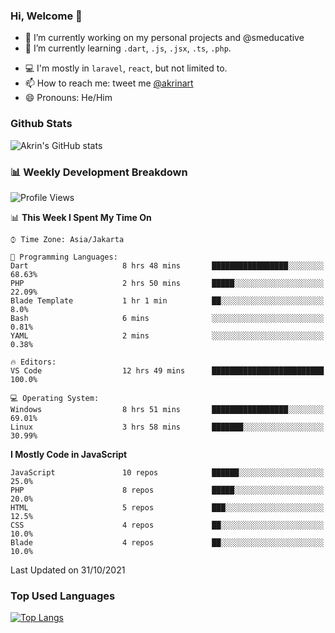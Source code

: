 ### Hi, Welcome 👋

<!--
**akrindev/akrindev** is a ✨ _special_ ✨ repository because its `README.md` (this file) appears on your GitHub profile.

Here are some ideas to get you started:
-->


- 🔭 I’m currently working on my personal projects and @smeducative
- 🌱 I’m currently learning `.dart`, `.js`, `.jsx`, `.ts`, `.php`.
<!-- - 👯 I’m looking to collaborate on -->
<!-- - 🤔 I’m looking for help with ... -->
- 💻 I'm mostly in `laravel`, `react`, but not limited to.
- 📫 How to reach me: tweet me [@akrinart](https://twitter.com/Akrinart)
- 😄 Pronouns: He/Him


### Github Stats
![Akrin's GitHub stats](https://github-readme-stats.vercel.app/api?username=akrindev&show_icons=true&theme=react&count_private=true)

### 📊 Weekly Development Breakdown

<!--START_SECTION:waka-->
![Profile Views](http://img.shields.io/badge/Profile%20Views-7-blue)

📊 **This Week I Spent My Time On** 

```text
⌚︎ Time Zone: Asia/Jakarta

💬 Programming Languages: 
Dart                     8 hrs 48 mins       █████████████████░░░░░░░░   68.63% 
PHP                      2 hrs 50 mins       █████░░░░░░░░░░░░░░░░░░░░   22.09% 
Blade Template           1 hr 1 min          ██░░░░░░░░░░░░░░░░░░░░░░░   8.0% 
Bash                     6 mins              ░░░░░░░░░░░░░░░░░░░░░░░░░   0.81% 
YAML                     2 mins              ░░░░░░░░░░░░░░░░░░░░░░░░░   0.38%

🔥 Editors: 
VS Code                  12 hrs 49 mins      █████████████████████████   100.0%

💻 Operating System: 
Windows                  8 hrs 51 mins       █████████████████░░░░░░░░   69.01% 
Linux                    3 hrs 58 mins       ███████░░░░░░░░░░░░░░░░░░   30.99%

```

**I Mostly Code in JavaScript** 

```text
JavaScript               10 repos            ██████░░░░░░░░░░░░░░░░░░░   25.0% 
PHP                      8 repos             █████░░░░░░░░░░░░░░░░░░░░   20.0% 
HTML                     5 repos             ███░░░░░░░░░░░░░░░░░░░░░░   12.5% 
CSS                      4 repos             ██░░░░░░░░░░░░░░░░░░░░░░░   10.0% 
Blade                    4 repos             ██░░░░░░░░░░░░░░░░░░░░░░░   10.0%

```



 Last Updated on 31/10/2021
<!--END_SECTION:waka-->

### Top Used Languages
[![Top Langs](https://github-readme-stats.vercel.app/api/top-langs/?username=akrindev&hide=blade,html&langs_count=4)](https://github.com/akrindev)

